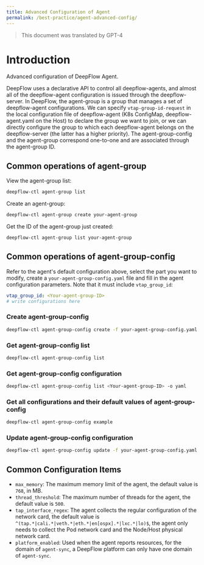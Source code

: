 ```yaml
---
title: Advanced Configuration of Agent
permalink: /best-practice/agent-advanced-config/
---
```


> This document was translated by GPT-4

# Introduction

Advanced configuration of DeepFlow Agent.

DeepFlow uses a declarative API to control all deepflow-agents, and almost all of the deepflow-agent configuration is issued through the deepflow-server. In DeepFlow, the agent-group is a group that manages a set of deepflow-agent configurations. We can specify `vtap-group-id-request` in the local configuration file of deepflow-agent (K8s ConfigMap, deepflow-agent.yaml on the Host) to declare the group we want to join, or we can directly configure the group to which each deepflow-agent belongs on the deepflow-server (the latter has a higher priority). The agent-group-config and the agent-group correspond one-to-one and are associated through the agent-group ID.

## Common operations of agent-group

View the agent-group list:

```bash
deepflow-ctl agent-group list
```

Create an agent-group:

```bash
deepflow-ctl agent-group create your-agent-group
```

Get the ID of the agent-group just created:

```bash
deepflow-ctl agent-group list your-agent-group
```

## Common operations of agent-group-config

Refer to the agent's default configuration above, select the part you want to modify, create a `your-agent-group-config.yaml` file and fill in the agent configuration parameters. Note that it must include `vtap_group_id`:

```yaml
vtap_group_id: <Your-agent-group-ID>
# write configurations here
```

### Create agent-group-config

```bash
deepflow-ctl agent-group-config create -f your-agent-group-config.yaml
```

### Get agent-group-config list

```bash
deepflow-ctl agent-group-config list
```

### Get agent-group-config configuration

```bash
deepflow-ctl agent-group-config list <Your-agent-group-ID> -o yaml
```

### Get all configurations and their default values of agent-group-config

```bash
deepflow-ctl agent-group-config example
```

### Update agent-group-config configuration

```bash
deepflow-ctl agent-group-config update -f your-agent-group-config.yaml
```

## Common Configuration Items

- `max_memory`: The maximum memory limit of the agent, the default value is `768`, in MB.
- `thread_threshold`: The maximum number of threads for the agent, the default value is `500`.
- `tap_interface_regex`: The agent collects the regular configuration of the network card, the default value is `^(tap.*|cali.*|veth.*|eth.*|en[ospx].*|lxc.*|lo)$`, the agent only needs to collect the Pod network card and the Node/Host physical network card.
- `platform_enabled`: Used when the agent reports resources, for the domain of `agent-sync`, a DeepFlow platform can only have one domain of `agent-sync`.
